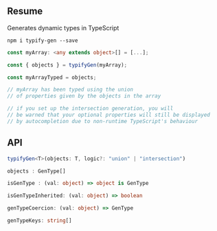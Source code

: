## Resume

Generates dynamic types in TypeScript

`npm i typify-gen --save`

```typescript
const myArray: <any extends object>[] = [...];

const { objects } = typifyGen(myArray);

const myArrayTyped = objects;

// myArray has been typed using the union
// of properties given by the objects in the array

// if you set up the intersection generation, you will
// be warned that your optional properties will still be displayed
// by autocompletion due to non-runtime TypeScript's behaviour
```

## API

```typescript
typifyGen<T>(objects: T, logic?: "union" | "intersection")

objects : GenType[]

isGenType : (val: object) => object is GenType

isGenTypeInherited: (val: object) => boolean

genTypeCoercion: (val: object) => GenType

genTypeKeys: string[]
```
